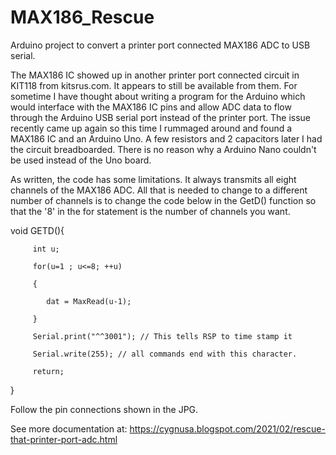 # MAX186_Rescue
Arduino project to convert a printer port connected MAX186 ADC to USB serial.


The MAX186 IC showed up in another printer port connected circuit in KIT118 from kitsrus.com. It appears to still be available from them. 
For sometime I have thought about writing a program for the Arduino which would interface with the MAX186 IC pins and allow ADC data to flow
through the Arduino USB serial port instead of the printer port.  The issue recently came up again so this time I rummaged around and found 
a MAX186 IC and an  Arduino Uno.  A few resistors  and 2 capacitors later I had the circuit breadboarded. There is no reason why a Arduino Nano
couldn't be used instead of the Uno board. 

As written, the code has some limitations.  It always transmits all eight channels of the MAX186 ADC.  All that is needed to change to a different number of channels is to change the code below in the GetD() function so that the '8' in the for statement is the number of channels you want.

void GETD(){

         int u;

         for(u=1 ; u<=8; ++u)

         {

            dat = MaxRead(u-1);

         }

         Serial.print("^^3001"); // This tells RSP to time stamp it

         Serial.write(255); // all commands end with this character.

         return;

  }

Follow the pin connections shown in the JPG. 

See more documentation at: https://cygnusa.blogspot.com/2021/02/rescue-that-printer-port-adc.html
